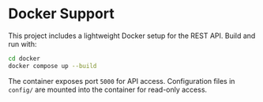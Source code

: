 # Docker Support

This project includes a lightweight Docker setup for the REST API. Build and run with:

```bash
cd docker
docker compose up --build
```

The container exposes port `5000` for API access. Configuration files in `config/` are mounted into the container for read-only access.
